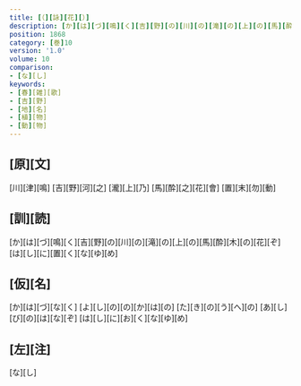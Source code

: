 ```yaml
---
title: [（][詠][花][）]
description: [か][は][づ][鳴][く][吉][野][の][川][の][滝][の][上][の][馬][酔][木][の][花][ぞ][は][し][に][置][く][な][ゆ][め]
position: 1868
category: [巻]10
version: '1.0'
volume: 10
comparison:
- [な][し]
keywords:
- [春][雑][歌]
- [吉][野]
- [地][名]
- [植][物]
- [動][物]
---
```


## [原][文]

[川][津][鳴] [吉][野][河][之] [瀧][上][乃] [馬][酔][之][花][會] [置][末][勿][動]

## [訓][読]

[か][は][づ][鳴][く][吉][野][の][川][の][滝][の][上][の][馬][酔][木][の][花][ぞ][は][し][に][置][く][な][ゆ][め]

## [仮][名]

[か][は][づ][な][く] [よ][し][の][の][か][は][の] [た][き][の][う][へ][の] [あ][し][び][の][は][な][ぞ] [は][し][に][お][く][な][ゆ][め]

## [左][注]

[な][し]

